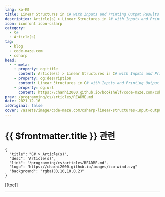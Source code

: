 ```yaml
---
lang: ko-KR
title: Linear Structures in C# with Inputs and Printing Output Results
description: Article(s) > Linear Structures in C# with Inputs and Printing Output Results
icon: iconfont icon-csharp
category: 
  - C#
  - Article(s)
tag: 
  - blog
  - code-maze.com
  - csharp
head:  
  - - meta:
    - property: og:title
      content: Article(s) > Linear Structures in C# with Inputs and Printing Output Results
    - property: og:description
      content: Linear Structures in C# with Inputs and Printing Output Results
    - property: og:url
      content: https://chanhi2000.github.io/bookshelf/code-maze.com/csharp-linear-structures-input-output.html
prev: /programming/cs/articles/README.md
date: 2021-12-16
isOriginal: false
cover: /assets/image/code-maze.com/csharp-linear-structures-input-output/banner.png
---
```


# {{ $frontmatter.title }} 관련

```component VPCard
{
  "title": "C# > Article(s)",
  "desc": "Article(s)",
  "link": "/programming/cs/articles/README.md",
  "logo": "https://chanhi2000.github.io/images/ico-wind.svg",
  "background": "rgba(10,10,10,0.2)"
}
```

[[toc]]

---

<SiteInfo
  name="Linear Structures in C# with Inputs and Printing Output Results"
  desc="Find out more about Input and Output in C#, how to work with it by accepting inputs from a user, processing them, and print the output."
  url="https://code-maze.com/csharp-linear-structures-input-output/"
  logo="/assets/image/code-maze.com/favicon.png"
  preview="/assets/image/code-maze.com/csharp-linear-structures-input-output/banner.png"/>

<!-- TODO: 작성 -->
